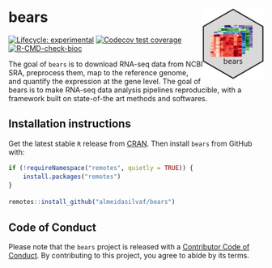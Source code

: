 
<!-- README.md is generated from README.Rmd. Please edit that file -->

# bears <img src='man/figures/logo.png' align="right" height="139" />

<!-- badges: start -->

[![Lifecycle:
experimental](https://img.shields.io/badge/lifecycle-experimental-orange.svg)](https://lifecycle.r-lib.org/articles/stages.html#experimental)
[![Codecov test
coverage](https://codecov.io/gh/almeidasilvaf/bears/branch/main/graph/badge.svg)](https://codecov.io/gh/almeidasilvaf/bears?branch=main)
[![R-CMD-check-bioc](https://github.com/almeidasilvaf/bears/workflows/R-CMD-check-bioc/badge.svg)](https://github.com/almeidasilvaf/bears/actions)
<!-- badges: end -->

The goal of `bears` is to download RNA-seq data from NCBI SRA,
preprocess them, map to the reference genome, and quantify the
expression at the gene level. The goal of bears is to make RNA-seq data
analysis pipelines reproducible, with a framework built on state-of-the
art methods and softwares.

## Installation instructions

Get the latest stable `R` release from
[CRAN](http://cran.r-project.org/). Then install `bears` from GitHub
with:

``` r
if (!requireNamespace("remotes", quietly = TRUE)) {
    install.packages("remotes")
}

remotes::install_github("almeidasilvaf/bears")
```

## Code of Conduct

Please note that the `bears` project is released with a [Contributor
Code of Conduct](http://bioconductor.org/about/code-of-conduct/). By
contributing to this project, you agree to abide by its terms.
